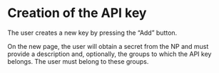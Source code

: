 # Creation of the API key

The user creates a new key by pressing the “Add” button.

On the new page, the user will obtain a secret from the NP and must provide a description and, optionally, the groups to which the API key belongs. The user must belong to these groups.